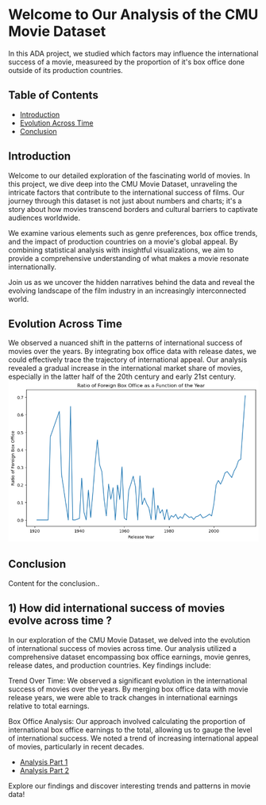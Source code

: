 <meta http-equiv='cache-control' content='no-cache'> 
<meta http-equiv='expires' content='0'> 
<meta http-equiv='pragma' content='no-cache'>

# Welcome to Our Analysis of the CMU Movie Dataset

In this ADA project, we studied which factors may influence the international success of a movie, measureed by the proportion of it's box office done outside of its production countries.

## Table of Contents
- [Introduction](#introduction)
- [Evolution Across Time](#evolution-across-time)
- [Conclusion](#conclusion)

## Introduction

Welcome to our detailed exploration of the fascinating world of movies. In this project, we dive deep into the CMU Movie Dataset, unraveling the intricate factors that contribute to the international success of films. Our journey through this dataset is not just about numbers and charts; it's a story about how movies transcend borders and cultural barriers to captivate audiences worldwide.

We examine various elements such as genre preferences, box office trends, and the impact of production countries on a movie's global appeal. By combining statistical analysis with insightful visualizations, we aim to provide a comprehensive understanding of what makes a movie resonate internationally.

Join us as we uncover the hidden narratives behind the data and reveal the evolving landscape of the film industry in an increasingly interconnected world.


## Evolution Across Time

 We observed a nuanced shift in the patterns of international success of movies over the years. By integrating box office data with release dates, we could effectively trace the trajectory of international appeal. Our analysis revealed a gradual increase in the international market share of movies, especially in the latter half of the 20th century and early 21st century. 
![Evolution across time](notebook_files/notebook_50_0.png)

## Conclusion
Content for the conclusion..

## 1) How did international success of movies evolve across time ?

In our exploration of the CMU Movie Dataset, we delved into the evolution of international success of movies across time. Our analysis utilized a comprehensive dataset encompassing box office earnings, movie genres, release dates, and production countries. Key findings include:

Trend Over Time: We observed a significant evolution in the international success of movies over the years. By merging box office data with movie release years, we were able to track changes in international earnings relative to total earnings.

Box Office Analysis: Our approach involved calculating the proportion of international box office earnings to the total, allowing us to gauge the level of international success. We noted a trend of increasing international appeal of movies, particularly in recent decades.



- [Analysis Part 1](network_region.md)
- [Analysis Part 2](notebook.md)

Explore our findings and discover interesting trends and patterns in movie data!
